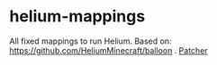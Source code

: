 # helium-mappings
All fixed mappings to run Helium. Based on: https://github.com/HeliumMinecraft/balloon . [Patcher](https://github.com/HeliumMinecraft/Patcher)
